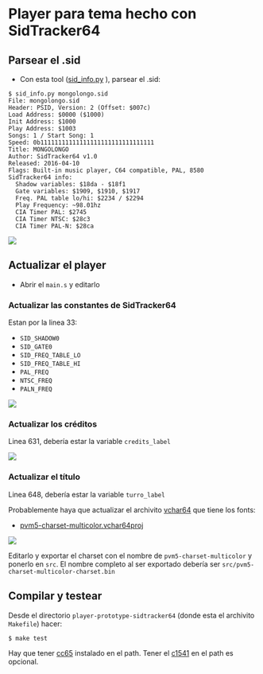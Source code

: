 # Player para tema hecho con SidTracker64

## Parsear el .sid

* Con esta tool ([sid_info.py](https://github.com/ricardoquesada/c64-misc/blob/master/tools/sid_info.py) ), parsear el .sid:

```
$ sid_info.py mongolongo.sid
File: mongolongo.sid
Header: PSID, Version: 2 (Offset: $007c)
Load Address: $0000 ($1000)
Init Address: $1000
Play Address: $1003
Songs: 1 / Start Song: 1
Speed: 0b11111111111111111111111111111111
Title: MONGOLONGO
Author: SidTracker64 v1.0
Released: 2016-04-10
Flags: Built-in music player, C64 compatible, PAL, 8580
SidTracker64 info:
  Shadow variables: $18da - $18f1
  Gate variables: $1909, $1910, $1917
  Freq. PAL table lo/hi: $2234 / $2294
  Play Frequency: ~98.01hz
  CIA Timer PAL: $2745
  CIA Timer NTSC: $28c3
  CIA Timer PAL-N: $28ca
```

![](https://lh3.googleusercontent.com/-FW27-CTV2n0/V0w2K10HCjI/AAAAAAABeJY/lbE9HXjOHIQIJGTgBHYsCMbMKBuS7rYJwCCo/s640/Screen%2BShot%2B2016-05-30%2Bat%2B9.35.19%2BAM.png)

## Actualizar el player

* Abrir el `main.s` y editarlo

### Actualizar las constantes de SidTracker64

Estan por la linea 33:

* `SID_SHADOW0`
* `SID_GATE0`
* `SID_FREQ_TABLE_LO`
* `SID_FREQ_TABLE_HI`
* `PAL_FREQ`
* `NTSC_FREQ`
* `PALN_FREQ`

![](https://lh3.googleusercontent.com/-uBnxrPf4FOY/V0w2Lh4OH1I/AAAAAAABeJw/xZUzkLeW9T4IIkRxf23BxTUIpolpKmOYQCCo/s640/Screen%2BShot%2B2016-05-30%2Bat%2B9.39.49%2BAM.png)


### Actualizar los créditos

Linea 631, debería estar la variable `credits_label`

![](https://lh3.googleusercontent.com/-pbAigkANIv0/V0w2LcVcR6I/AAAAAAABeJk/QtuuSWT4T9o80MSvdTuPHFm3v2lCCDXdACCo/s640/Screen%2BShot%2B2016-05-30%2Bat%2B9.36.53%2BAM.png)

### Actualizar el título

Linea 648, debería estar la variable `turro_label`

Probablemente haya que actualizar el archivito [vchar64](https://github.com/ricardoquesada/vchar64) que tiene los fonts:

* [pvm5-charset-multicolor.vchar64proj](external_res/pvm5-charset-multicolor.vchar64proj)

![](https://lh3.googleusercontent.com/-aAAK1VWePBE/V0w2K4cWt1I/AAAAAAABeJc/M6PV5QmIX8okhXkTK03o0h00leUnwcncQCCo/s640/Screen%2BShot%2B2016-05-30%2Bat%2B9.36.05%2BAM.png)

Editarlo y exportar el charset con el nombre de `pvm5-charset-multicolor` y ponerlo en `src`.
El nombre completo al ser exportado debería ser `src/pvm5-charset-multicolor-charset.bin`

## Compilar y testear

Desde el directorio `player-prototype-sidtracker64` (donde esta el archivito `Makefile`) hacer:

```
$ make test
```

Hay que tener [cc65](http://cc65.github.io/cc65/) instalado en el path. Tener el [c1541](http://vice-emu.sourceforge.net/) en el path es opcional.
